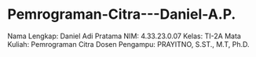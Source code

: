 # Pemrograman-Citra---Daniel-A.P.
Nama Lengkap: Daniel Adi Pratama
NIM: 4.33.23.0.07
Kelas: TI-2A
Mata Kuliah: Pemrograman Citra
Dosen Pengampu: PRAYITNO, S.ST., M.T, Ph.D.
